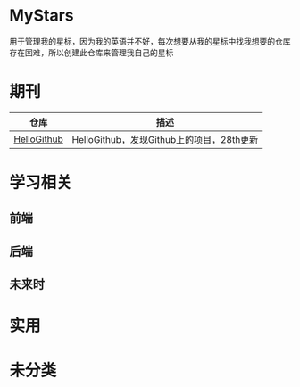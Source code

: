 # MyStars
用于管理我的星标，因为我的英语并不好，每次想要从我的星标中找我想要的仓库存在困难，所以创建此仓库来管理我自己的星标
# 期刊
| 仓库                                                       | 描述                                      |
| ---------------------------------------------------------- | ----------------------------------------- |
| [HelloGithub](https://github.com/521xueweihan/HelloGitHub) | HelloGithub，发现Github上的项目，28th更新 |

# 学习相关
## 前端
## 后端

## 未来时

# 实用

# 未分类
